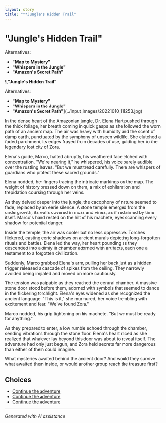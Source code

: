 ```yaml
---
layout: story
title: "**Jungle's Hidden Trail"
---
```


# **"Jungle's Hidden Trail"**

Alternatives:

- **"Map to Mystery"**
- **"Whispers in the Jungle"**
- **"Amazon's Secret Path"**

![**"Jungle's Hidden Trail"**

Alternatives:

- **"Map to Mystery"**
- **"Whispers in the Jungle"**
- **"Amazon's Secret Path"**](../input_images/20221010_111253.jpg)

In the dense heart of the Amazonian jungle, Dr. Elena Hart pushed through the thick foliage, her breath coming in quick gasps as she followed the worn path of an ancient map. The air was heavy with humidity and the scent of damp earth, punctuated by the symphony of unseen wildlife. She clutched a faded parchment, its edges frayed from decades of use, guiding her to the legendary lost city of Zora.

Elena's guide, Marco, halted abruptly, his weathered face etched with concentration. "We're nearing it," he whispered, his voice barely audible over the rustling leaves. "But we must tread carefully. There are whispers of guardians who protect these sacred grounds."

Elena nodded, her fingers tracing the intricate markings on the map. The weight of history pressed down on them, a mix of exhilaration and trepidation coursing through her veins.

As they delved deeper into the jungle, the cacophony of nature seemed to fade, replaced by an eerie silence. A stone temple emerged from the undergrowth, its walls covered in moss and vines, as if reclaimed by time itself. Marco's hand rested on the hilt of his machete, eyes scanning every shadow for potential danger.

Inside the temple, the air was cooler but no less oppressive. Torches flickered, casting eerie shadows on ancient murals depicting long-forgotten rituals and battles. Elena led the way, her heart pounding as they descended into a dimly lit chamber adorned with artifacts, each one a testament to a forgotten civilization.

Suddenly, Marco grabbed Elena's arm, pulling her back just as a hidden trigger released a cascade of spikes from the ceiling. They narrowly avoided being impaled and moved on more cautiously.

The tension was palpable as they reached the central chamber. A massive stone door stood before them, adorned with symbols that seemed to dance in the flickering torchlight. Elena's eyes widened as she recognized the ancient language. "This is it," she murmured, her voice trembling with excitement and fear. "We've found Zora."

Marco nodded, his grip tightening on his machete. "But we must be ready for anything."

As they prepared to enter, a low rumble echoed through the chamber, sending vibrations through the stone floor. Elena's heart raced as she realized that whatever lay beyond this door was about to reveal itself. The adventure had only just begun, and Zora held secrets far more dangerous than either of them could imagine.

What mysteries awaited behind the ancient door? And would they survive what awaited them inside, or would another group reach the treasure first?


## Choices

* [Continue the adventure](./20221113_161556.md)
* [Continue the adventure](./477493740_596522203209143_8128024935578485345_n.md)
* [Continue the adventure](./20221011_005157.md)


---
*Generated with AI assistance*
